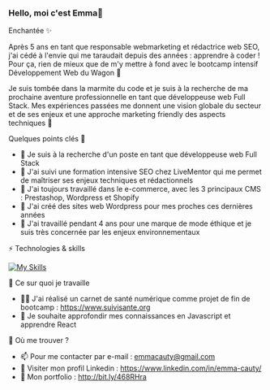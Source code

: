 ### Hello, moi c'est Emma👋

Enchantée ✨

Après 5 ans en tant que responsable webmarketing et rédactrice web SEO, j'ai cédé à l'envie qui me taraudait depuis des années : apprendre à coder ! Pour ça, rien de mieux que de m'y mettre à fond avec le bootcamp intensif Développement Web du Wagon 🚀

Je suis tombée dans la marmite du code et je suis à la recherche de ma prochaine aventure professionnelle en tant que développeuse web Full Stack. Mes expériences passées me donnent une vision globale du secteur et de ses enjeux et une approche marketing friendly des aspects techniques 🌟

Quelques points clés 🔑
* 💼 Je suis à la recherche d'un poste en tant que développeuse web Full Stack
* 🔎 J'ai suivi une formation intensive SEO chez LiveMentor qui me permet de maîtriser ses enjeux techniques et rédactionnels
* 🛒 J'ai toujours travaillé dans le e-commerce, avec les 3 principaux CMS : Prestashop, Wordpress et Shopify
* 🤟 J'ai créé des sites web Wordpress pour mes proches ces dernières années 
* 🌿 J'ai travaillé pendant 4 ans pour une marque de mode éthique et je suis très concernée par les enjeux environnementaux 

⚡ Technologies & skills

[![My Skills](https://skillicons.dev/icons?i=js,html,css,bootstrap,rails,ruby,github,figma,postgres,heroku,wordpress)](https://skillicons.dev)

📝 Ce sur quoi je travaille 
* 👩‍⚕️ J'ai réalisé un carnet de santé numérique comme projet de fin de bootcamp : https://www.suivisante.org
* 🧠 Je souhaite approfondir mes connaissances en Javascript et apprendre React

👀 Où me trouver ?
* 📫 Pour me contacter par e-mail : emmacauty@gmail.com
* 📄 Visiter mon profil Linkedin : https://www.linkedin.com/in/emma-cauty/
* 🎨 Mon portfolio : http://bit.ly/468RHra

